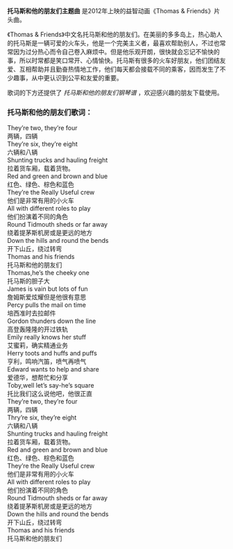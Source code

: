 

**托马斯和他的朋友们主题曲** 是2012年上映的益智动画《Thomas & Friends》片头曲。

《Thomas &
Friends》中文名托马斯和他的朋友们。在美丽的多多岛上，热心助人的托马斯是一辆可爱的火车头，他是一个完美主义者，最喜欢帮助别人，不过也常常因为过分热心而令自己卷入麻烦中。但是他乐观开朗，很快就会忘记不愉快的事，所以时常都是笑口常开、心情愉快。托马斯有很多的火车好朋友，他们团结友爱、互相帮助并且勤奋热情地工作，他们每天都会接载不同的乘客，因而发生了不少趣事，从中更认识到公平和友爱的重要。

歌词的下方还提供了 _托马斯和他的朋友们钢琴谱_ ，欢迎感兴趣的朋友下载使用。

### 托马斯和他的朋友们歌词：

They’re two, they’re four  
两辆，四辆  
They’re six, they’re eight  
六辆和八辆  
Shunting trucks and hauling freight  
拉着货车厢，载着货物。  
Red and green and brown and blue  
红色、绿色、棕色和蓝色  
They’re the Really Useful crew  
他们是非常有用的小火车  
All with different roles to play  
他们扮演着不同的角色  
Round Tidmouth sheds or far away  
绕着提茅斯机房或是更远的地方  
Down the hills and round the bends  
开下山丘，绕过转弯  
Thomas and his friends  
托马斯和他的朋友们  
Thomas,he’s the cheeky one  
托马斯的胆子大  
James is vain but lots of fun  
詹姆斯爱炫耀但是他很有意思  
Percy pulls the mail on time  
培西准时去拉邮件  
Gordon thunders down the line  
高登轰隆隆的开过铁轨  
Emily really knows her stuff  
艾蜜莉，确实精通业务  
Herry toots and huffs and puffs  
亨利，鸣响汽笛，喷气再喷气  
Edward wants to help and share  
爱德华，想帮忙和分享  
Toby,well let’s say-he’s square  
托比我们这么说他吧，他很正直  
They’re two, they’re four  
两辆，四辆  
Thry’re six, they’re eight  
六辆和八辆  
Shunting trucks and hauling freight  
拉着货车厢，载着货物。  
Red and green and brown and blue  
红色、绿色、棕色和蓝色  
They’re the Really Useful crew  
他们是非常有用的小火车  
All with different roles to play  
他们扮演着不同的角色  
Round Tidmouth sheds or far away  
绕着提茅斯机房或是更远的地方  
Down the hills and round the bends  
开下山丘，绕过转弯  
Thomas and his friends  
托马斯和他的朋友们

